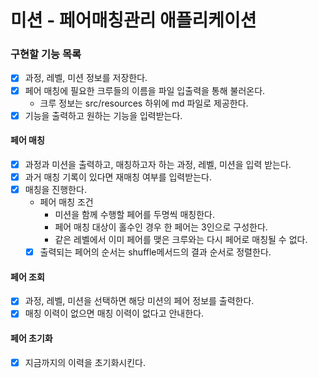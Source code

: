 # 미션 - 페어매칭관리 애플리케이션

### 구현할 기능 목록
- [x] 과정, 레벨, 미션 정보를 저장한다.
- [x] 페어 매칭에 필요한 크루들의 이름을 파일 입출력을 통해 불러온다.
  - 크루 정보는 src/resources 하위에 md 파일로 제공한다.
- [x] 기능을 출력하고 원하는 기능을 입력받는다.

#### 페어 매칭
- [x] 과정과 미션을 출력하고, 매칭하고자 하는 과정, 레벨, 미션을 입력 받는다.
- [x] 과거 매칭 기록이 있다면 재매칭 여부를 입력받는다.
- [x] 매칭을 진행한다.
  - 페어 매칭 조건
    - 미션을 함께 수행할 페어를 두명씩 매칭한다.
    - 페어 매칭 대상이 홀수인 경우 한 페어는 3인으로 구성한다. 
    - 같은 레벨에서 이미 페어를 맺은 크루와는 다시 페어로 매칭될 수 없다.
  - [x] 출력되는 페어의 순서는 shuffle메서드의 결과 순서로 정렬한다.

#### 페어 조회
- [x] 과정, 레벨, 미션을 선택하면 해당 미션의 페어 정보를 출력한다.
- [x] 매칭 이력이 없으면 매칭 이력이 없다고 안내한다.

#### 페어 초기화
- [x] 지금까지의 이력을 초기화시킨다.